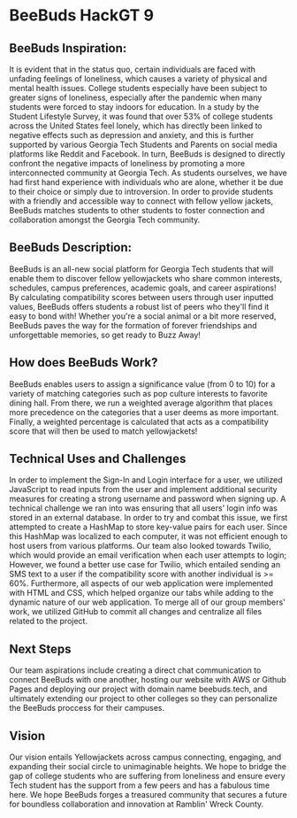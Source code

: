 # BeeBuds HackGT 9



## BeeBuds Inspiration:
It is evident that in the status quo, certain individuals are faced with unfading feelings of loneliness, which causes a variety of physical and mental health issues. College students especially have been subject to greater signs of loneliness, especially after the pandemic when many students were forced to stay indoors for education. In a study by the Student Lifestyle Survey, it was found that over 53% of college students across the United States feel lonely, which has directly been linked to negative effects such as depression and anxiety, and this is further supported by various Georgia Tech Students and Parents on social media platforms like Reddit and Facebook. In turn, BeeBuds is designed to directly confront the negative impacts of loneliness by promoting a more interconnected community at Georgia Tech. As students ourselves, we have had first hand experience with individuals who are alone, whether it be due to their choice or simply due to introversion. In order to provide students with a friendly and accessible way to connect with fellow yellow jackets, BeeBuds matches students to other students to foster connection and collaboration amongst the Georgia Tech community.


## BeeBuds Description:
BeeBuds is an all-new social platform for Georgia Tech students that will enable them to discover fellow yellowjackets who share common interests, schedules, campus preferences, academic goals, and career aspirations! By calculating compatibility scores between users through user inputted values, BeeBuds offers students a robust list of peers who they'll find it easy to bond with! Whether you're a social animal or a bit more reserved, BeeBuds paves the way for the formation of forever friendships and unforgettable memories, so get ready to Buzz Away! 

## How does BeeBuds Work? 
BeeBuds enables users to assign a significance value (from 0 to 10) for a variety of matching categories such as pop culture interests to favorite dining hall. From there, we run a weighted average algorithm that places more precedence on the categories that a user deems as more important. Finally, a weighted percentage is calculated that acts as a compatibility score that will then be used to match yellowjackets!

## Technical Uses and Challenges
In order to implement the Sign-In and Login interface for a user, we utilized JavaScript to read inputs from the user and implement additional security measures for creating a strong username and password when signing up. A technical challenge we ran into was ensuring that all users' login info was stored in an external database. In order to try and combat this issue, we first attempted to create a HashMap to store key-value pairs for each user. Since this HashMap was localized to each computer, it was not efficient enough to host users from various platforms. Our team also looked towards Twilio, which would provide an email verification when each user attempts to login; However, we found a better use case for Twilio, which entailed sending an SMS text to a user if the compatibility score with another individual is >= 60%. Furthermore, all aspects of our web application were implemented with HTML and CSS, which helped organize our tabs while adding to the dynamic nature of our web application. To merge all of our group members' work, we utilized GitHub to commit all changes and centralize all files related to the project. 

## Next Steps
Our team aspirations include creating a direct chat communication to connect BeeBuds with one another, hosting our website with AWS or Github Pages and deploying our project with domain name beebuds.tech, and ultimately extending our project to other colleges so they can personalize the BeeBuds proccess for their campuses. 

## Vision
Our vision entails Yellowjackets across campus connecting, engaging, and expanding their social circle to unimaginable heights. We hope to bridge the gap of college students who are suffering from loneliness and ensure every Tech student has the support from a few peers and has a fabulous time here. We hope BeeBuds forges a treasured community that secures a future for boundless collaboration and innovation at Ramblin' Wreck County.
